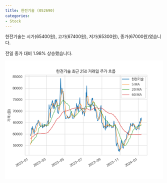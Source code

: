```yaml
---
title: 한전기술 (052690)
categories:
- Stock
---
```


한전기술는 시가(65400원), 고가(67400원), 저가(65300원), 종가(67000원)였습니다.

전일 종가 대비 1.98% 상승했습니다.

<!-- more -->

![052690](/assets/images/stock/052690.png)